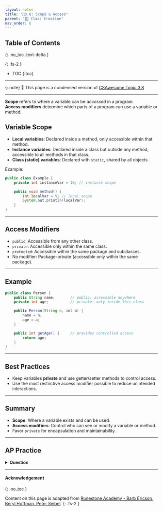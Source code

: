 ```yaml
---
layout: notes
title: "📓3.8: Scope & Access" 
parent: "3️⃣ Class Creation"
nav_order: 8
---
```


## Table of Contents
{: .no_toc .text-delta }

{: .fs-2 }
- TOC
{:toc}

---

{:.note}
📖 This page is a condensed version of [CSAwesome Topic 3.8](https://runestone.academy/ns/books/published/csawesome2/topic-3-8-scope-access.html) 

---


**Scope** refers to where a variable can be _accessed_ in a program.  
**Access modifiers** determine which parts of a program can use a variable or method.



## Variable Scope

- **Local variables**: Declared inside a method, only accessible within that method.
- **Instance variables**: Declared inside a class but outside any method, accessible to all methods in that class.
- **Class (static) variables**: Declared with `static`, shared by all objects.

Example:

```java
public class Example {
    private int instanceVar = 10; // instance scope

    public void method() {
        int localVar = 5; // local scope
        System.out.println(localVar);
    }
}
````

---

## Access Modifiers

* `public`: Accessible from any other class.
* `private`: Accessible only within the same class.
* `protected`: Accessible within the same package and subclasses.
* No modifier: Package-private (accessible only within the same package).

---

## Example

```java
public class Person {
    public String name;       // public: accessible anywhere
    private int age;          // private: only inside this class

    public Person(String n, int a) {
        name = n;
        age = a;
    }

    public int getAge() {     // provides controlled access
        return age;
    }
}
```

---

## Best Practices

* Keep variables **private** and use getter/setter methods to control access.
* Use the most restrictive access modifier possible to reduce unintended interactions.

---

## Summary

* **Scope**: Where a variable exists and can be used.
* **Access modifiers**: Control who can see or modify a variable or method.
* Favor `private` for encapsulation and maintainability.

---

## AP Practice

<details>
<summary><strong>Question</strong></summary>

What is the scope of a variable declared inside a method?

* A. Class scope
* B. Local scope ✅
* C. Global scope
* D. Instance scope

</details>


---

#### Acknowledgement
{: .no_toc }

Content on this page is adapted from [Runestone Academy - Barb Ericson, Beryl Hoffman, Peter Seibel](https://runestone.academy/ns/books/published/csawesome2/csawesome2.html).
{: .fs-2 }
